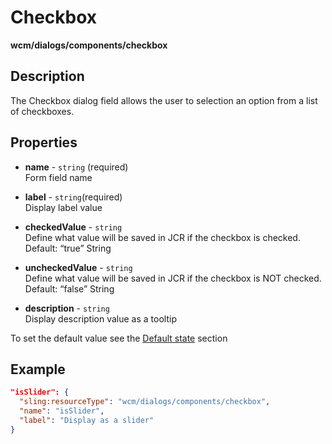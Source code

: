 # Checkbox

**wcm/dialogs/components/checkbox**

## Description

The Checkbox dialog field allows the user to selection an option from a list of checkboxes.

## Properties

- **name** -  `string` (required)  
    Form field name

- **label** - `string`(required)  
    Display label value

- **checkedValue** - `string`  
    Define what value will be saved in JCR if the checkbox is checked. Default: “true” String

- **uncheckedValue** - `string`  
    Define what value will be saved in JCR if the checkbox is NOT checked. Default: “false” String

- **description** - `string`  
    Display description value as a tooltip

To set the default value see the [Default state](../../dialogs#default_state) section

## Example

```json
"isSlider": {
  "sling:resourceType": "wcm/dialogs/components/checkbox",
  "name": "isSlider",
  "label": "Display as a slider"
}
```
